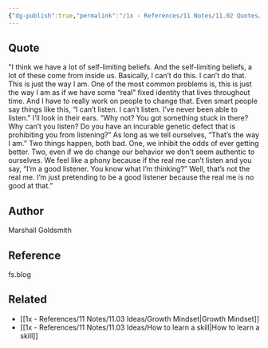 ```yaml
---
{"dg-publish":true,"permalink":"/1x - References/11 Notes/11.02 Quotes/Self-limiting Beliefs - Marshall Goldsmith/","title":"Self-limiting Beliefs - Marshall Goldsmith","noteIcon":"","created":"2022-11-08T22:18:06.000+03:00","updated":"2024-02-14T20:18:39.584+03:00"}
---
```



## Quote
"I think we have a lot of self-limiting beliefs. And the self-limiting beliefs, a lot of these come from inside us. Basically, I can’t do this. I can’t do that. This is just the way I am. One of the most common problems is, this is just the way I am as if we have some “real” fixed identity that lives throughout time. And I have to really work on people to change that. Even smart people say things like this, “I can’t listen. I can’t listen. I’ve never been able to listen.” I’ll look in their ears. “Why not? You got something stuck in there? Why can’t you listen? Do you have an incurable genetic defect that is prohibiting you from listening?” As long as we tell ourselves, “That’s the way I am.” Two things happen, both bad. One, we inhibit the odds of ever getting better. Two, even if we do change our behavior we don’t seem authentic to ourselves. We feel like a phony because if the real me can’t listen and you say, “I’m a good listener. You know what I’m thinking?” Well, that’s not the real me. I’m just pretending to be a good listener because the real me is no good at that.”

## Author
Marshall Goldsmith

## Reference
fs.blog

## Related
- [[1x - References/11 Notes/11.03 Ideas/Growth Mindset\|Growth Mindset]]
- [[1x - References/11 Notes/11.03 Ideas/How to learn a skill\|How to learn a skill]]